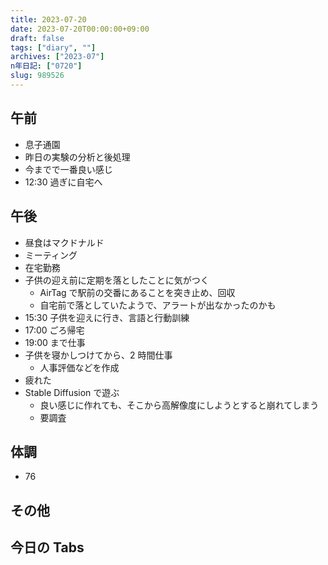 ```yaml
---
title: 2023-07-20
date: 2023-07-20T00:00:00+09:00
draft: false
tags: ["diary", ""]
archives: ["2023-07"]
n年日記: ["0720"]
slug: 989526
---
```


## 午前

- 息子通園
- 昨日の実験の分析と後処理
- 今までで一番良い感じ
- 12:30 過ぎに自宅へ

## 午後

- 昼食はマクドナルド
- ミーティング
- 在宅勤務
- 子供の迎え前に定期を落としたことに気がつく
  - AirTag で駅前の交番にあることを突き止め、回収
  - 自宅前で落としていたようで、アラートが出なかったのかも
- 15:30 子供を迎えに行き、言語と行動訓練
- 17:00 ごろ帰宅
- 19:00 まで仕事
- 子供を寝かしつけてから、2 時間仕事
  - 人事評価などを作成
- 疲れた
- Stable Diffusion で遊ぶ
  - 良い感じに作れても、そこから高解像度にしようとすると崩れてしまう
  - 要調査

## 体調

- 76

## その他

## 今日の Tabs
